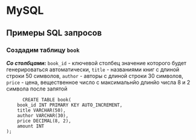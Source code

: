 # MySQL
## Примеры SQL запросов
### Создадим таблицу `book`
***Со столбцами:***
`book_id` - ключевой столбец значение которого будет генерироваться автоматически,
`title` - названиями книг с длиной строки 50 символов,
`author` - авторы с длиной строки 30 символов,
`price` - цена, вещественное число с максимальнйо длинйо числа 8 и 2 символа после запятой
```MySQL
      CREATE TABLE book(
    book_id INT PRIMARY KEY AUTO_INCREMENT,
    title VARCHAR(50),
    author VARCHAR(30),
    price DECIMAL(8, 2),
    amount INT
);
```
